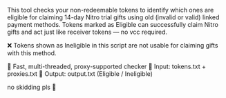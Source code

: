This tool checks your non-redeemable tokens to identify which ones are eligible for claiming 14-day Nitro trial gifts using old (invalid or valid) linked payment methods.
Tokens marked as Eligible can successfully claim Nitro gifts and act just like receiver tokens — no vcc required.

❌ Tokens shown as Ineligible in this script are not usable for claiming gifts with this method.

🔧 Fast, multi-threaded, proxy-supported checker
📄 Input: tokens.txt + proxies.txt
📝 Output: output.txt (Eligible / Ineligible)


no skidding pls 🙏
